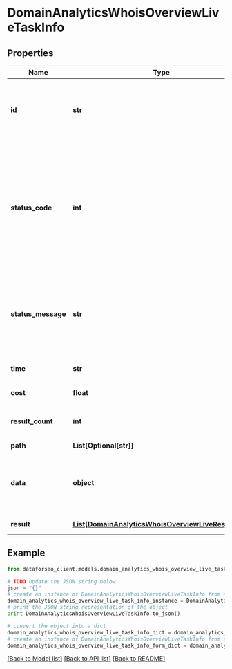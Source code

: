# DomainAnalyticsWhoisOverviewLiveTaskInfo


## Properties

Name | Type | Description | Notes
------------ | ------------- | ------------- | -------------
**id** | **str** | task identifier unique task identifier in our system in the UUID format | [optional] 
**status_code** | **int** | status code of the task generated by DataForSEO, can be within the following range: 10000-60000 you can find the full list of the response codes here | [optional] 
**status_message** | **str** | informational message of the task you can find the full list of general informational messages here | [optional] 
**time** | **str** | execution time, seconds | [optional] 
**cost** | **float** | total tasks cost, USD | [optional] 
**result_count** | **int** | number of elements in the result array | [optional] 
**path** | **List[Optional[str]]** | URL path | [optional] 
**data** | **object** | contains the same parameters that you specified in the POST request | [optional] 
**result** | [**List[DomainAnalyticsWhoisOverviewLiveResultInfo]**](DomainAnalyticsWhoisOverviewLiveResultInfo.md) | array of results | [optional] 

## Example

```python
from dataforseo_client.models.domain_analytics_whois_overview_live_task_info import DomainAnalyticsWhoisOverviewLiveTaskInfo

# TODO update the JSON string below
json = "{}"
# create an instance of DomainAnalyticsWhoisOverviewLiveTaskInfo from a JSON string
domain_analytics_whois_overview_live_task_info_instance = DomainAnalyticsWhoisOverviewLiveTaskInfo.from_json(json)
# print the JSON string representation of the object
print DomainAnalyticsWhoisOverviewLiveTaskInfo.to_json()

# convert the object into a dict
domain_analytics_whois_overview_live_task_info_dict = domain_analytics_whois_overview_live_task_info_instance.to_dict()
# create an instance of DomainAnalyticsWhoisOverviewLiveTaskInfo from a dict
domain_analytics_whois_overview_live_task_info_form_dict = domain_analytics_whois_overview_live_task_info.from_dict(domain_analytics_whois_overview_live_task_info_dict)
```
[[Back to Model list]](../README.md#documentation-for-models) [[Back to API list]](../README.md#documentation-for-api-endpoints) [[Back to README]](../README.md)


